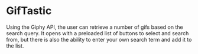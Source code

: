 # GifTastic

Using the Giphy API, the user can retrieve a number of gifs based on the search query. It opens with a preloaded list of buttons to select and search from, but there is also the ability to enter your own search term and add it to the list.